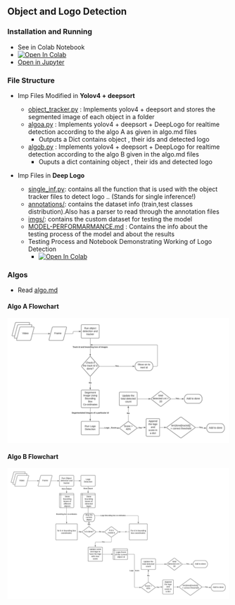 ## Object and Logo Detection

### Installation and Running
- See in Colab Notebook
- [![Open In Colab](https://colab.research.google.com/assets/colab-badge.svg)](https://colab.research.google.com/drive/1O84ALermB0Jh6MFe1mGAfFc1aP03eOae?usp=sharing)
- [Open in Jupyter](https://github.com/mananmadan/object-logo-detection/blob/master/Vision_Detection_System_(Video_%2B_DeepLogo)_Final.ipynb)

### File Structure
- Imp Files Modified in **Yolov4 + deepsort**
    - [object_tracker.py](https://github.com/mananmadan/yolov4-deepsort/blob/c336e0d3c0db085f958334d4d884f947b54972d4/object_tracker.py) : Implements yolov4 + deepsort and stores the segmented image of each object in a folder
    - [algoa.py](https://github.com/mananmadan/yolov4-deepsort/blob/c336e0d3c0db085f958334d4d884f947b54972d4/algoa.py) : Implements yolov4 + deepsort + DeepLogo for realtime detection according to the algo A as given in algo.md files
        - Outputs a Dict contains object , their ids and detected logo
    - [algob.py](https://github.com/mananmadan/yolov4-deepsort/blob/c336e0d3c0db085f958334d4d884f947b54972d4/algob.py) : Implements yolov4 + deepsort + DeepLogo for realtime detection according to the algo B given in the algo.md files
        - Ouputs a dict containing object , their ids and detected logo

- Imp Files in **Deep Logo**
    - [single_inf.py](https://github.com/mananmadan/DeepLogo/blob/9d1feeb2ec3e3a22d72cb6dbd9ca34b77243b294/single_inf.py): contains all the function that is used with the object tracker files to detect logo .. (Stands for single inference!)
    - [annotations/](https://github.com/mananmadan/DeepLogo/tree/c3d57d456d5d424c330bb16adcb3fa36f2ecc934/annotations): contains the dataset info (train,test classes distribution).Also has a parser to read through the annotation files
    - [imgs/](https://github.com/mananmadan/DeepLogo/tree/c3d57d456d5d424c330bb16adcb3fa36f2ecc934/imgs): contains the custom dataset for testing the model
    - [MODEL-PERFORMARMANCE.md](https://github.com/mananmadan/DeepLogo/blob/master/MODEL-PERFORMANCE.md) : Contains the info about the testing process of the model and about the results
    - Testing Process and Notebook Demonstrating Working of Logo Detection
        - [![Open In Colab](https://colab.research.google.com/assets/colab-badge.svg)](https://colab.research.google.com/drive/1KOZ71GZXCz3N652kl832H_FfWX8K4Tx3?usp=sharing)

### Algos
- Read [algo.md](https://github.com/mananmadan/object-logo-detection/blob/master/algo.md)


#### Algo A Flowchart
![Algo A](flowchart/algoa.jpeg)

#### Algo B Flowchart
![Algo B](flowchart/algob.jpeg)